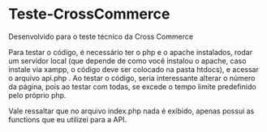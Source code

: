 # Teste-CrossCommerce
Desenvolvido para o teste técnico da Cross Commerce

Para testar o código, é necessário ter o php e o apache instalados, rodar um servidor local (que depende de como você instalou o apache, caso instale via xampp, o código deve ser colocado na pasta htdocs), e acessar o arquivo api.php .
Ao testar o código, seria interessante alterar o número da página, pois ao testar com todas, se excede o tempo limite predefinido pelo próprio php.

Vale ressaltar que no arquivo index.php nada é exibido, apenas possui as functions que eu utilizei para a API.
